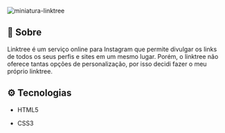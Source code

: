 ![miniatura-linktree](https://github.com/esterportto/linktree-esterporto/blob/main/assets/video.gif?raw=true)

  

## 🔖 Sobre

  

Linktree é um serviço online para Instagram que permite divulgar os links de todos os seus perfis e sites em um mesmo lugar. Porém, o linktree não oferece tantas opções de personalização, por isso decidi fazer o meu próprio linktree.

  

## ⚙ Tecnologias

  

- HTML5

- CSS3